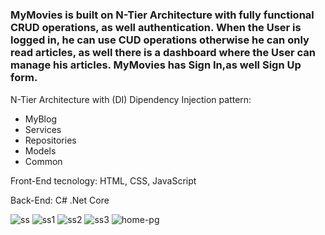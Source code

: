 # <h3>MyMovies is built on N-Tier Architecture with fully functional CRUD operations, as well authentication. When the User is logged in, he can use CUD operations otherwise he can only read articles, as well there is a dashboard where the User can manage his articles. MyMovies has Sign In,as well Sign Up form.</h3>

N-Tier Architecture with (DI) Dipendency Injection pattern:
<ul>
    <li>MyBlog</li>
    <li>Services</li>
    <li>Repositories</li>
    <li>Models</li>
    <li>Common</li>
</ul>
<p>Front-End tecnology: HTML, CSS, JavaScript</p>
<p>Back-End: C# .Net Core</p>

<img src="https://i.ibb.co/9ZCqgcv/ss.png" alt="ss" border="0">
<img src="https://i.ibb.co/ww3GRSM/ss1.png" alt="ss1" border="0">
<img src="https://i.ibb.co/rG87QX8/ss2.png" alt="ss2" border="0">
<img src="https://i.ibb.co/5cKgY2c/ss3.png" alt="ss3" border="0">
<img src="https://i.ibb.co/YX8j1yY/home-pg.png" alt="home-pg" border="0">
